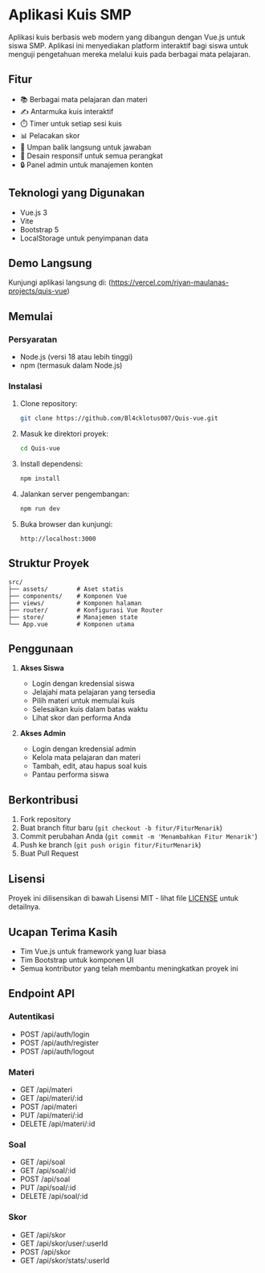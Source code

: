 # Aplikasi Kuis SMP

Aplikasi kuis berbasis web modern yang dibangun dengan Vue.js untuk siswa SMP. Aplikasi ini menyediakan platform interaktif bagi siswa untuk menguji pengetahuan mereka melalui kuis pada berbagai mata pelajaran.

## Fitur

- 📚 Berbagai mata pelajaran dan materi
- ✍️ Antarmuka kuis interaktif
- ⏱️ Timer untuk setiap sesi kuis
- 📊 Pelacakan skor
- 🎯 Umpan balik langsung untuk jawaban
- 📱 Desain responsif untuk semua perangkat
- 🔒 Panel admin untuk manajemen konten

## Teknologi yang Digunakan

- Vue.js 3
- Vite
- Bootstrap 5
- LocalStorage untuk penyimpanan data

## Demo Langsung

Kunjungi aplikasi langsung di: (https://vercel.com/riyan-maulanas-projects/quis-vue)

## Memulai

### Persyaratan

- Node.js (versi 18 atau lebih tinggi)
- npm (termasuk dalam Node.js)

### Instalasi

1. Clone repository:

   ```bash
   git clone https://github.com/Bl4cklotus007/Quis-vue.git
   ```

2. Masuk ke direktori proyek:

   ```bash
   cd Quis-vue
   ```

3. Install dependensi:

   ```bash
   npm install
   ```

4. Jalankan server pengembangan:

   ```bash
   npm run dev
   ```

5. Buka browser dan kunjungi:
   ```
   http://localhost:3000
   ```

## Struktur Proyek

```
src/
├── assets/        # Aset statis
├── components/    # Komponen Vue
├── views/         # Komponen halaman
├── router/        # Konfigurasi Vue Router
├── store/         # Manajemen state
└── App.vue        # Komponen utama
```

## Penggunaan

1. **Akses Siswa**

   - Login dengan kredensial siswa
   - Jelajahi mata pelajaran yang tersedia
   - Pilih materi untuk memulai kuis
   - Selesaikan kuis dalam batas waktu
   - Lihat skor dan performa Anda

2. **Akses Admin**
   - Login dengan kredensial admin
   - Kelola mata pelajaran dan materi
   - Tambah, edit, atau hapus soal kuis
   - Pantau performa siswa

## Berkontribusi

1. Fork repository
2. Buat branch fitur baru (`git checkout -b fitur/FiturMenarik`)
3. Commit perubahan Anda (`git commit -m 'Menambahkan Fitur Menarik'`)
4. Push ke branch (`git push origin fitur/FiturMenarik`)
5. Buat Pull Request

## Lisensi

Proyek ini dilisensikan di bawah Lisensi MIT - lihat file [LICENSE](LICENSE) untuk detailnya.

## Ucapan Terima Kasih

- Tim Vue.js untuk framework yang luar biasa
- Tim Bootstrap untuk komponen UI
- Semua kontributor yang telah membantu meningkatkan proyek ini

## Endpoint API

### Autentikasi

- POST /api/auth/login
- POST /api/auth/register
- POST /api/auth/logout

### Materi

- GET /api/materi
- GET /api/materi/:id
- POST /api/materi
- PUT /api/materi/:id
- DELETE /api/materi/:id

### Soal

- GET /api/soal
- GET /api/soal/:id
- POST /api/soal
- PUT /api/soal/:id
- DELETE /api/soal/:id

### Skor

- GET /api/skor
- GET /api/skor/user/:userId
- POST /api/skor
- GET /api/skor/stats/:userId
